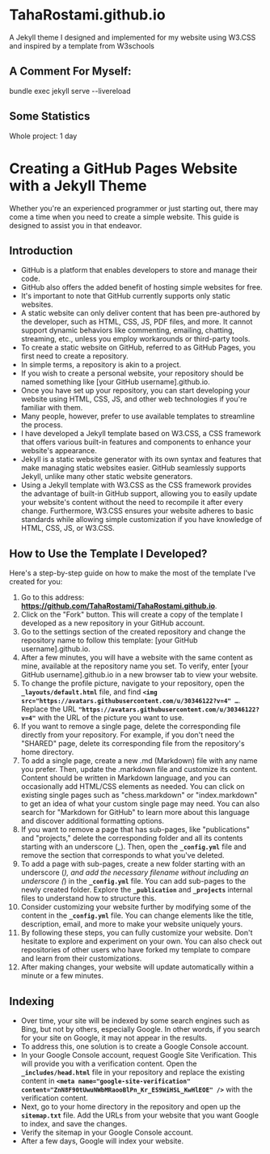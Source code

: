 # TahaRostami.github.io

A Jekyll theme I designed and implemented for my website using W3.CSS and inspired by a template from W3schools

## A Comment For Myself:

bundle exec jekyll serve --livereload

## Some Statistics

Whole project: 1 day

# **Creating a GitHub Pages Website with a Jekyll Theme**

Whether you're an experienced programmer or just starting out, there may come a time when you need to create a simple website. This guide is designed to assist you in that endeavor.

## **Introduction**

- GitHub is a platform that enables developers to store and manage their code.
- GitHub also offers the added benefit of hosting simple websites for free.
- It's important to note that GitHub currently supports only static websites.
- A static website can only deliver content that has been pre-authored by the developer, such as HTML, CSS, JS, PDF files, and more. It cannot support dynamic behaviors like commenting, emailing, chatting, streaming, etc., unless you employ workarounds or third-party tools.
- To create a static website on GitHub, referred to as GitHub Pages, you first need to create a repository.
- In simple terms, a repository is akin to a project.
- If you wish to create a personal website, your repository should be named something like [your GitHub username].github.io.
- Once you have set up your repository, you can start developing your website using HTML, CSS, JS, and other web technologies if you're familiar with them.
- Many people, however, prefer to use available templates to streamline the process.
- I have developed a Jekyll template based on W3.CSS, a CSS framework that offers various built-in features and components to enhance your website's appearance.
- Jekyll is a static website generator with its own syntax and features that make managing static websites easier. GitHub seamlessly supports Jekyll, unlike many other static website generators.
- Using a Jekyll template with W3.CSS as the CSS framework provides the advantage of built-in GitHub support, allowing you to easily update your website's content without the need to recompile it after every change. Furthermore, W3.CSS ensures your website adheres to basic standards while allowing simple customization if you have knowledge of HTML, CSS, JS, or W3.CSS.

## **How to Use the Template I Developed?**

Here's a step-by-step guide on how to make the most of the template I've created for you:

1. Go to this address: **https://github.com/TahaRostami/TahaRostami.github.io**.
2. Click on the "Fork" button. This will create a copy of the template I developed as a new repository in your GitHub account.
3. Go to the settings section of the created repository and change the repository name to follow this template: [your GitHub username].github.io.
4. After a few minutes, you will have a website with the same content as mine, available at the repository name you set. To verify, enter [your GitHub username].github.io in a new browser tab to view your website.
5. To change the profile picture, navigate to your repository, open the **`_layouts/default.html`** file, and find **`<img src="https://avatars.githubusercontent.com/u/30346122?v=4" …`**. Replace the URL **`"https://avatars.githubusercontent.com/u/30346122?v=4"`** with the URL of the picture you want to use.
6. If you want to remove a single page, delete the corresponding file directly from your repository. For example, if you don't need the "SHARED" page, delete its corresponding file from the repository's home directory.
7. To add a single page, create a new .md (Markdown) file with any name you prefer. Then, update the .markdown file and customize its content. Content should be written in Markdown language, and you can occasionally add HTML/CSS elements as needed. You can click on existing single pages such as "chess.markdown" or "index.markdown" to get an idea of what your custom single page may need. You can also search for "Markdown for GitHub" to learn more about this language and discover additional formatting options.
8. If you want to remove a page that has sub-pages, like "publications" and "projects," delete the corresponding folder and all its contents starting with an underscore (_). Then, open the **`_config.yml`** file and remove the section that corresponds to what you've deleted.
9. To add a page with sub-pages, create a new folder starting with an underscore (_), and add the necessary filename without including an underscore (_) in the **`_config.yml`** file. You can add sub-pages to the newly created folder. Explore the **`_publication`** and **`_projects`** internal files to understand how to structure this.
10. Consider customizing your website further by modifying some of the content in the **`_config.yml`** file. You can change elements like the title, description, email, and more to make your website uniquely yours.
11. By following these steps, you can fully customize your website. Don't hesitate to explore and experiment on your own. You can also check out repositories of other users who have forked my template to compare and learn from their customizations.
12. After making changes, your website will update automatically within a minute or a few minutes.

## **Indexing**

- Over time, your site will be indexed by some search engines such as Bing, but not by others, especially Google. In other words, if you search for your site on Google, it may not appear in the results.
- To address this, one solution is to create a Google Console account.
- In your Google Console account, request Google Site Verification. This will provide you with a verification content. Open the **`_includes/head.html`** file in your repository and replace the existing content in **`<meta name="google-site-verification" content="ZnN8F90tUwuNWbMRaooBlPn_Kr_ES9WiHSL_KwHlEOE" />`** with the verification content.
- Next, go to your home directory in the repository and open up the **`sitemap.txt`** file. Add the URLs from your website that you want Google to index, and save the changes.
- Verify the sitemap in your Google Console account.
- After a few days, Google will index your website.
